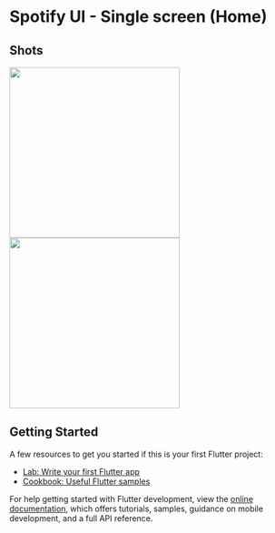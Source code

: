 
<h1>Spotify UI - Single screen (Home)</h1>

## Shots

<div>
<img src="https://user-images.githubusercontent.com/52238457/179265829-eb6951d3-9b3a-4e81-a881-6f4bbdb3c763.png" width="300px" />
<img src="https://user-images.githubusercontent.com/52238457/179263455-9a304af1-f0d1-4789-a212-ec81b214b49f.png" width="300px" />
</div>



## Getting Started

A few resources to get you started if this is your first Flutter project:

- [Lab: Write your first Flutter app](https://docs.flutter.dev/get-started/codelab)
- [Cookbook: Useful Flutter samples](https://docs.flutter.dev/cookbook)

For help getting started with Flutter development, view the
[online documentation](https://docs.flutter.dev/), which offers tutorials,
samples, guidance on mobile development, and a full API reference.
